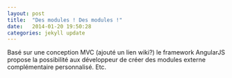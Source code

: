 ```yaml
---
layout: post
title:  "Des modules ! Des modules !"
date:   2014-01-20 19:50:28
categories: jekyll update
---
```


Basé sur une conception MVC (ajouté un lien wiki?) le framework AngularJS propose la possibilité aux développeur de créer des modules externe complémentaire
personnalisé. Etc.

[module-angular]:http://ngmodules.org/